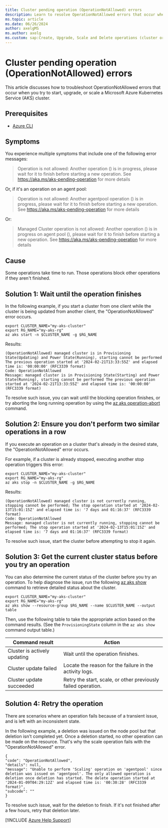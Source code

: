 ```yaml
---
title: Cluster pending operation (OperationNotAllowed) errors
description: Learn to resolve OperationNotAllowed errors that occur when you try to start, upgrade, or scale an Azure Kubernetes Service (AKS) cluster.
ms.topic: article
ms.date: 06/26/2024
author: axelgMS
ms.author: axelg
ms.custom: sap:Create, Upgrade, Scale and Delete operations (cluster or nodepool), innovation-engine
---
```


# Cluster pending operation (OperationNotAllowed) errors

This article discusses how to troubleshoot OperationNotAllowed errors that occur when you try to start, upgrade, or scale a Microsoft Azure Kubernetes Service (AKS) cluster.

## Prerequisites

- [Azure CLI](/cli/azure/install-azure-cli)

## Symptoms

You experience multiple symptoms that include one of the following error messages:

> Operation is not allowed: Another operation (<operation-name>) is in progress, please wait for it to finish before starting a new operation. See <https://aka.ms/aks-pending-operation> for more details

Or, if it's an operation on an agent pool:

> Operation is not allowed: Another agentpool operation (<operation-name>) is in progress, please wait for it to finish before starting a new operation. See <https://aka.ms/aks-pending-operation> for more details

Or:

> Managed Cluster operation is not allowed: Another operation (<operation-name>) is in progress on agent pool (<agent-pool-name>), please wait for it to finish before starting a new operation. See <https://aka.ms/aks-pending-operation> for more details

## Cause

Some operations take time to run. Those operations block other operations if they aren't finished.

## Solution 1: Wait until the operation finishes

In the following example, if you start a cluster from one client while the cluster is being updated from another client, the "OperationNotAllowed" error occurs.

```shell
export CLUSTER_NAME="my-aks-cluster"
export RG_NAME="my-aks-rg"
az aks start -n $CLUSTER_NAME -g $RG_NAME
```

Results: 

<!-- expected_similarity=0.3 --> 

```output
(OperationNotAllowed) managed cluster is in Provisioning State(Updating) and Power State(Running), starting cannot be performed The previous operation started at '2024-02-21T13:33:55Z' and elapsed time is: '00:00:00' (RFC3339 format)
Code: OperationNotAllowed
Message: managed cluster is in Provisioning State(Starting) and Power State(Running), starting cannot be performed The previous operation started at '2024-02-21T13:33:55Z' and elapsed time is: '00:00:00' (RFC3339 format)
```

To resolve such issue, you can wait until the blocking operation finishes, or try aborting the long running operation by using the [az aks operation-abort](/azure/aks/manage-abort-operations) command.

## Solution 2: Ensure you don't perform two similar operations in a row

If you execute an operation on a cluster that's already in the desired state, the "OperationNotAllowed" error occurs.

For example, if a cluster is already stopped, executing another stop operation triggers this error:

```azurecli
export CLUSTER_NAME="my-aks-cluster"
export RG_NAME="my-aks-rg"
az aks stop -n $CLUSTER_NAME -g $RG_NAME
```

Results: 

<!-- expected_similarity=0.3 --> 

```output
(OperationNotAllowed) managed cluster is not currently running, stopping cannot be performed; The stop operation started at '2024-02-13T15:01:15Z' and elapsed time is: '7 days and 01:16:37' (RFC3339 format)
Code: OperationNotAllowed
Message: managed cluster is not currently running, stopping cannot be performed; The stop operation started at '2024-02-13T15:01:15Z' and elapsed time is: '7 days and 01:16:37' (RFC3339 format)
```

To resolve such issue, start the cluster before attempting to stop it again.

## Solution 3: Get the current cluster status before you try an operation

You can also determine the current status of the cluster before you try an operation. To help diagnose the issue, run the following [az aks show](/cli/azure/aks#az-aks-show) command to retrieve detailed status about the cluster.

```azurecli
export CLUSTER_NAME="my-aks-cluster"
export RG_NAME="my-aks-rg"
az aks show --resource-group $RG_NAME --name $CLUSTER_NAME --output table
```

Then, use the following table to take the appropriate action based on the command results. (See the `ProvisioningState` column in the `az aks show` command output table.)

| Command result               | Action                                                        |
|------------------------------|---------------------------------------------------------------|
| Cluster is actively updating | Wait until the operation finishes.                            |
| Cluster update failed        | Locate the reason for the failure in the activity logs.       |
| Cluster update succeeded     | Retry the start, scale, or other previously failed operation. |

## Solution 4: Retry the operation

There are scenarios where an operation fails because of a transient issue, and is left with an inconsistent state. 

In the following example, a deletion was issued on the node pool <agentpool> but that deletion isn't completed yet. Once a deletion started, no other operation can be made on the resource. That's why the scale operation fails with the "OperationNotAllowed" error.

```output
{
"code": "OperationNotAllowed",
"details": null,
"message": "Unable to perform 'Scaling' operation on 'agentpool' since deletion was issued on 'agentpool'. The only allowed operation is deletion once deletion has started. The delete operation started at '2024-01-09T04:29:12Z' and elapsed time is: '00:30:28' (RFC3339 format)",
"subcode": ""
}
```

To resolve such issue, wait for the deletion to finish. If it's not finished after a few hours, retry that deletion later.


[!INCLUDE [Azure Help Support](../../../includes/azure-help-support.md)]